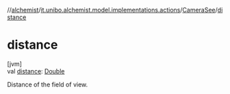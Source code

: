 //[alchemist](../../../index.md)/[it.unibo.alchemist.model.implementations.actions](../index.md)/[CameraSee](index.md)/[distance](distance.md)

# distance

[jvm]\
val [distance](distance.md): [Double](https://kotlinlang.org/api/latest/jvm/stdlib/kotlin/-double/index.html)

Distance of the field of view.
